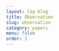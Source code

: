 ```yaml
---
layout: tag-blog
title: Observation
slug: observation
category: papers
menu: false
order: 3
---
```

